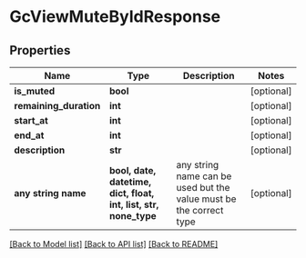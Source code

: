 # GcViewMuteByIdResponse


## Properties
Name | Type | Description | Notes
------------ | ------------- | ------------- | -------------
**is_muted** | **bool** |  | [optional] 
**remaining_duration** | **int** |  | [optional] 
**start_at** | **int** |  | [optional] 
**end_at** | **int** |  | [optional] 
**description** | **str** |  | [optional] 
**any string name** | **bool, date, datetime, dict, float, int, list, str, none_type** | any string name can be used but the value must be the correct type | [optional]

[[Back to Model list]](../README.md#documentation-for-models) [[Back to API list]](../README.md#documentation-for-api-endpoints) [[Back to README]](../README.md)


